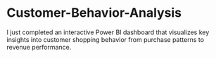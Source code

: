 # Customer-Behavior-Analysis
I just completed an interactive Power BI dashboard that visualizes key insights into customer shopping behavior from purchase patterns to revenue performance.
